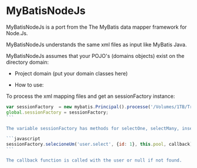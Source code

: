 MyBatisNodeJs
=============

MyBatisNodeJs is a port from the The MyBatis data mapper framework for Node.Js.

MyBatisNodeJs understands the same xml files as input like MyBatis Java.

MyBatisNodeJs assumes that your POJO's (domains objects) exist on the directory domain:

- Project
   domain (put your domain classes here)

* How to use:

To process the xml mapping files and get an sessionFactory instance:

````javascript
var sessionFactory  = new mybatis.Principal().processe('/Volumes/1TB/Trabalho2/TwitRadio/grails-app/conf/ibatis/');
global.sessionFactory = sessionFactory;
```

The variable sessionFactory has methods for selectOne, selectMany, insert, update or delete objects.

```javascript
sessionFactory.selecioneUm('user.select', {id: 1}, this.pool, callback);
```

The callback function is called with the user or null if not found.
